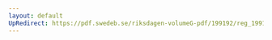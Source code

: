 ```yaml
---
layout: default
UpRedirect: https://pdf.swedeb.se/riksdagen-volumeG-pdf/199192/reg_199192/reg_199192_0815.pdf
---
```

